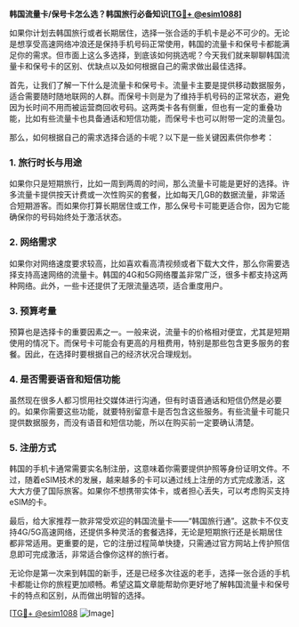**韩国流量卡/保号卡怎么选？韩国旅行必备知识[[TG💪+ @esim1088](https://t.me/s/esim1088)]**

如果你计划去韩国旅行或者长期居住，选择一张合适的手机卡是必不可少的。无论是想享受高速网络冲浪还是保持手机号码正常使用，韩国的流量卡和保号卡都能满足你的需求。但市面上这么多选择，到底该如何挑选呢？今天我们就来聊聊韩国流量卡和保号卡的区别、优缺点以及如何根据自己的需求做出最佳选择。

首先，让我们了解一下什么是流量卡和保号卡。流量卡主要是提供移动数据服务，适合需要随时随地联网的人群。而保号卡则是为了维持手机号码的正常状态，避免因为长时间不用而被运营商回收号码。这两类卡各有侧重，但也有一定的重叠功能，比如有些流量卡也具备通话和短信功能，而保号卡也可以附带一定的流量包。

那么，如何根据自己的需求选择合适的卡呢？以下是一些关键因素供你参考：

### **1. 旅行时长与用途**
如果你只是短期旅行，比如一周到两周的时间，那么流量卡可能是更好的选择。许多流量卡提供按天计费或一次性购买的套餐，比如每天几GB的数据流量，非常适合短期游客。而如果你打算长期居住或工作，那么保号卡可能更适合你，因为它能确保你的号码始终处于激活状态。

### **2. 网络需求**
如果你对网络速度要求较高，比如喜欢看高清视频或者下载大文件，那么你需要选择支持高速网络的流量卡。韩国的4G和5G网络覆盖非常广泛，很多卡都支持这两种网络。此外，一些卡还提供了无限流量选项，适合重度用户。

### **3. 预算考量**
预算也是选择卡的重要因素之一。一般来说，流量卡的价格相对便宜，尤其是短期使用的情况下。而保号卡可能会有更高的月租费用，特别是那些包含更多服务的套餐。因此，在选择时要根据自己的经济状况合理规划。

### **4. 是否需要语音和短信功能**
虽然现在很多人都习惯用社交媒体进行沟通，但有时语音通话和短信仍然是必要的。如果你需要这些功能，就要特别留意卡是否包含这些服务。有些流量卡可能只提供数据服务，而没有语音和短信功能，所以在购买前一定要确认清楚。

### **5. 注册方式**
韩国的手机卡通常需要实名制注册，这意味着你需要提供护照等身份证明文件。不过，随着eSIM技术的发展，越来越多的卡可以通过线上注册的方式完成激活，这大大方便了国际旅客。如果你不想携带实体卡，或者担心丢失，可以考虑购买支持eSIM的卡。

最后，给大家推荐一款非常受欢迎的韩国流量卡——“韩国旅行通”。这款卡不仅支持4G/5G高速网络，还提供多种灵活的套餐选择，无论是短期旅行还是长期居住都非常适用。更重要的是，它的注册过程简单快捷，只需通过官方网站上传护照信息即可完成激活，非常适合像你这样的旅行者。

无论你是第一次来到韩国的新手，还是已经多次往返的老手，选择一张合适的手机卡都能让你的旅程更加顺畅。希望这篇文章能帮助你更好地了解韩国流量卡和保号卡的特点和区别，从而做出明智的选择。

[[TG💪+ @esim1088](https://t.me/s/esim1088) ![Image](https://i.postimg.cc/4NQfJmqS/Snipaste-2025-05-13-00-14-12.png)]